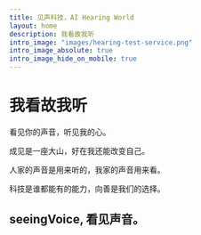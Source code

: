 ```yaml
---
title: 见声科技，AI Hearing World
layout: home
description: 我看故我听
intro_image: "images/hearing-test-service.png"
intro_image_absolute: true
intro_image_hide_on_mobile: true
---
```


# 我看故我听

看见你的声音，听见我的心。

成见是一座大山，好在我还能改变自己。

人家的声音是用来听的，我家的声音用来看。

科技是谁都能有的能力，向善是我们的选择。

## seeingVoice, 看见声音。